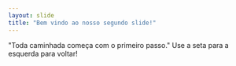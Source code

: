 ```yaml
---
layout: slide
title: "Bem vindo ao nosso segundo slide!"
---
```

"Toda caminhada começa com o primeiro passo."
Use a seta para a esquerda para voltar!
